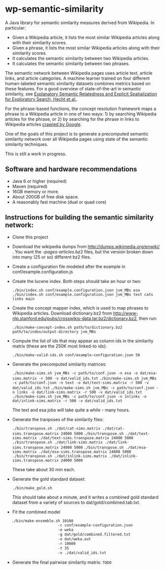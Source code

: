 wp-semantic-similarity
======================
A Java library for semantic similarity measures derived from Wikipedia. In particular:
* Given a Wikipedia article, it lists the most similar Wikipedia articles along with their similarity scores.
* Given a phrase, it lists the most similar Wikipedia articles along with their similarity scores.
* It calculates the semantic similarity between two Wikipedia articles.
* It calculates the semantic similarity between two phrases.

The semantic network between Wikipedia pages uses article text, article links, and article categories. A machine learner trained on four different human-labeled semantic similarity datasets combines metrics based on these features. For a good overview of state-of-the-art in semantic similarity, see [Explanatory Semantic Relatedness and Explicit Spatialization for Exploratory Search, Hecht et al.](http://brenthecht.com/papers/bhecht_sigir2012_ExpSpatialization_SRplusE.pdf).

For the phrase-based functions, the concept resolution framework maps a phrase to a Wikipedia article in one of two ways: 1) by searching 
Wikipedia articles for the phrase, or 2) by searching for the phrase in links to Wikipedia articles [crawled by Google](http://www-nlp.stanford.edu/pubs/crosswikis-data.tar.bz2/).

One of the goals of this project is to generate a precomputed semantic similarity network over all Wikipedia pages using state of the semantic similarity techniques.

This is still a work in progress.

Software and hardware recommendations
-----------
* Java 6 or higher (required)
* Maven (required)
* 16GB memory or more.
* About 200GB of free disk space.
* A reasonably fast machine (dual or quad core)

Instructions for building the semantic similarity network:
-----------
* Clone this project
* Download the wikipedia dumps from http://dumps.wikimedia.org/enwiki/ . You want the *-pages-articles*.bz2 files, but the version broken down into many (25 or so) different bz2 files.
* Create a configuration file modeled after the example in conf/example.configuration.js
* Create the lucene index. Both steps should take an hour or two:

  `./bin/index.sh conf/example.configuration.json jvm_MBs esa`
  `./bin/index.sh conf/example.configuration.json jvm_MBs text cats links main`

* Create the concept mapper index, which is used to map phrases to Wikipedia articles. Download dictionary.bz2 from http://www-nlp.stanford.edu/pubs/crosswikis-data.tar.bz2/dictionary.bz2, then run:

  `./bin/make-concept-index.sh path/to/dictionary.bz2 path/to/index/output-directory jvm_MBs`
  
* Compute the list of ids that may appear as column ids in the similarity matrix (these are the 250K most linked-to ids):

  `./bin/make-valid-ids.sh conf/example-configuration.json 50`

* Generate the precomputed similarity matrices:

  `./bin/make-sims.sh jvm_MBs -c path/to/conf.json -n esa -o dat/esa-sims.matrix -r 500 -v dat/valid_ids.txt`
  `./bin/make-sims.sh jvm_MBs -c path/to/conf.json -n text -o dat/text-sims.matrix -r 500 -v dat/valid_ids.txt`
  `./bin/make-sims.sh jvm_MBs -c path/to/conf.json -n links -o dat/link-sims.matrix -r 500 -v dat/valid_ids.txt`
  `./bin/make-sims.sh jvm_MBs -c path/to/conf.json -n inlinks -o dat/inlink-sims.matrix -r 500 -v dat/valid_ids.txt`
  
  The text and esa jobs will take quite a while - many hours.

* Generate the tranposes of the similarity files:

  `./bin/transpose.sh ./dat/cat-sims.matrix ./dat/cat-sims.transpose.matrix 24000 5000`
  `./bin/transpose.sh ./dat/text-sims.matrix ./dat/text-sims.transpose.matrix 24000 5000`
  `./bin/transpose.sh ./dat/link-sims.matrix ./dat/link-sims.transpose.matrix 24000 5000`
  `./bin/transpose.sh ./dat/esa-sims.matrix ./dat/esa-sims.transpose.matrix 24000 5000`
  `./bin/transpose.sh ./dat/inlink-sims.matrix ./dat/inlink-sims.transpose.matrix 24000 5000`
  
  These take about 30 min each.

* Generate the gold standard dataset:

  `./bin/make_gold.sh`

  This should take about a minute, and it writes a combined gold standard dataset from a variety of sources to dat/gold/combined.tab.txt.

* Fit the combined model

```bash
   ./bin/make-ensemble.sh 10100 
                        -c conf/example-configuration.json 
                        -e weka
                        -g dat/gold/combined.filtered.txt 
                        -o dat/weka.out 
                        -r 10000 
                        -t 35 
                        -v ./dat/valid_ids.txt
```

* Generate the final pairwise similarity matrix:
  `TODO`
